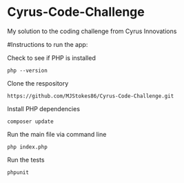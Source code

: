# Cyrus-Code-Challenge
My solution to the coding challenge from Cyrus Innovations

#Instructions to run the app:

Check to see if PHP is installed

	php --version

Clone the respository

	https://github.com/MJStokes86/Cyrus-Code-Challenge.git

Install PHP dependencies

	composer update

Run the main file via command line

	php index.php

Run the tests

	phpunit
